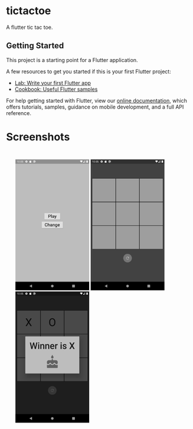 # tictactoe

A flutter tic tac toe.

## Getting Started

This project is a starting point for a Flutter application.

A few resources to get you started if this is your first Flutter project:

- [Lab: Write your first Flutter app](https://flutter.dev/docs/get-started/codelab)
- [Cookbook: Useful Flutter samples](https://flutter.dev/docs/cookbook)

For help getting started with Flutter, view our
[online documentation](https://flutter.dev/docs), which offers tutorials,
samples, guidance on mobile development, and a full API reference.

# Screenshots

<div style="padding:25px">
  <img src="https://github.com/draker67/tic_tac_toe_android/blob/master/main.png" width="200"/> 
  <img src="https://github.com/draker67/tic_tac_toe_android/blob/master/home.png" width="200"/>
  <img src="https://github.com/draker67/tic_tac_toe_android/blob/master/win.png" width="200"/>
</div>
